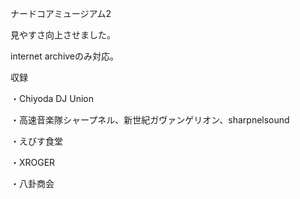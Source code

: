 ナードコアミュージアム2

見やすさ向上させました。

internet archiveのみ対応。

収録

・Chiyoda DJ Union

・高速音楽隊シャープネル、新世紀ガヴァンゲリオン、sharpnelsound

・えびす食堂

・XROGER

・八卦商会
